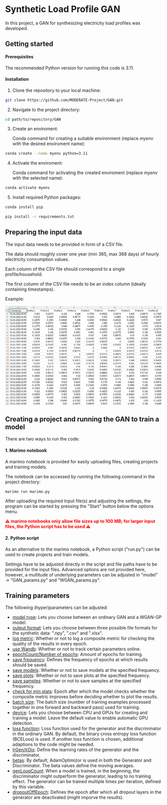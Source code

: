 
# Synthetic Load Profile GAN

In this project, a GAN for synthesizing electricity load profiles was developed.


## Getting started

#### Prerequisites

The recommended Python version for running this code is 3.11.

#### Installation

1) Clone the repository to your local machine:

```sh
git clone https://github.com/MODERATE-Project/GAN.git
```

2) Navigate to the project directory:

```sh
cd path/to/repository/GAN
```

3) Create an enviroment:
   
    Conda command for creating a suitable environment (replace *myenv* with the desired enviroment name):

```sh
conda create --name myenv python=3.11
```

4) Activate the enviroment:
   
   Conda command for activating the created enviroment (replace *myenv* with the selected name):

```sh
conda activate myenv
```

5) Install required Python packages:

```sh
conda install pip
```

```sh
pip install -r requirements.txt
```


## Preparing the input data

The input data needs to be provided in form of a CSV file.

The data should roughly cover one year (min 365, max 368 days) of hourly electricity consumption values.

Each column of the CSV file should correspond to a single profile/household.

The first column of the CSV file needs to be an index column (ideally containing timestamps).

Example:

![Example_CSV_structure](/readme/Example_CSV_structure.png)


## Creating a project and running the GAN to train a model

There are two ways to run the code:

#### 1. Marimo notebook

A marimo notebook is provided for easily uploading files, creating projects and training models.

The notebook can be accessed by running the following command in the project directory:

```sh
marimo run marimo.py
```

After uploading the required Input file(s) and adjusting the settings, the program can be started by pressing the "Start" button below the options menu.

<span style='color:red'>**⚠ marimo notebooks only allow file sizes up to 100 MB; for larger input files, the Python script has to be used ⚠**</span>

#### 2. Python script

As an alternative to the marimo notebook, a Python script ("run.py") can be used to create projects and train models.

Settings have to be adjusted directly in the script and file paths have to be provided for the input files. Advanced options are not provided here, however, a multitude of underlying parameters can be adjusted in "model" → "GAN_params.py" and "WGAN_params.py".


## Training parameters

The following (hyper)parameters can be adjusted:

* <ins>model type</ins>: Lets you choose between an ordinary GAN and a WGAN-GP model.
* <ins>output format</ins>: Lets you choose between three possible file formats for the synthetic data: ".npy", ".csv" and ".xlsx".
* <ins>log metric</ins>: Whether or not to log a composite metric for checking the quality of the results in every epoch.
* <ins>use Wandb</ins>: Whether or not to track certain parameters online.
* <ins>epochCount/Number of epochs</ins>: Amount of epochs for training.
* <ins>save frequency</ins>: Defines the frequency of epochs at which results should be saved.
* <ins>save models</ins>: Whether or not to save models at the specified frequency.
* <ins>save plots</ins>: Whether or not to save plots at the specified frequency.
* <ins>save samples</ins>: Whether or not to save samples at the specified frequency.
* <ins>check for min stats</ins>: Epoch after which the model checks whether the composite metric improves before deciding whether to plot the results.
* <ins>batch size</ins>: The batch size (number of training examples processed together in one forward and backward pass) used for training.
* <ins>device</ins>: Lets you choose between CPU and GPUs for creating and training a model. Leave the default value to enable automatic GPU detection.
* <ins>loss function</ins>: Loss function used for the generator and the discriminator in the ordinary GAN. By default, the binary cross entropy loss function (BCELoss) is used. If another loss function is chosen, additional adaptions to the code might be needed.
* <ins>lrGen/lrDis</ins>: Define the learning rates of the generator and the discriminator.
* <ins>betas</ins>: By default, AdamOptimizor is used in both the Generator and Discriminator. The beta values define the moving averages.
* <ins>genLoopCount</ins>: When a model is trained, in the beginning, the discriminator might outperform the generator, leading to no training effect. The generator can be trained multiple times per iteration, defined by this variable.
* <ins>dropoutOffEpoch</ins>: Defines the epoch after which all dropout layers in the generator are deactivated (might imporve the results).